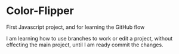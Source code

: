 # Color-Flipper
First Javascript project, and for learning the GitHub flow

I am learning how to use branches to work or edit a project, without effecting the main project, until I am ready commit the changes.
